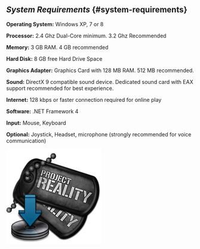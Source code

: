 ## _System Requirements_ {#system-requirements}

**Operating System:** Windows XP, 7 or 8

**Processor:** 2.4 Ghz Dual-Core minimum. 3.2 Ghz Recommended

**Memory:** 3 GB RAM. 4 GB recommended

**Hard Disk:** 8 GB free Hard Drive Space

**Graphics Adapter:** Graphics Card with 128 MB RAM. 512 MB recommended.

**Sound:** DirectX 9 compatible sound device. Dedicated sound card with EAX support recommended for best experience.

**Internet:** 128 kbps or faster connection required for online play

**Software:** .NET Framework 4

**Input:** Mouse, Keyboard

**Optional:** Joystick, Headset, microphone (strongly recommended for voice communication)

_![C:\Users\Wouter\Desktop\install_256.png](../assets/cuserswouterdesktopinstall256.png)_